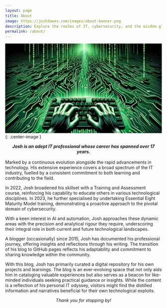 ```yaml
---
layout: page
title: About
image: https://joshdawes.com/images/about-banner.png
description: Explore the realms of IT, cybersecurity, and the wisdom gleaned from years in tech.
permalink: /about/
---
```

![image](/images/about-banner.png){: .center-image }
<div align="center">
<strong><i>Josh is an adept IT professional whose career has spanned over 17 years.</i></strong>  
</div>
<br>
Marked by a continuous evolution alongside the rapid advancements in technology. His extensive experience covers a broad spectrum of the IT industry, fuelled by a consistent commitment to both learning and contributing to the field.

In 2022, Josh broadened his skillset with a Training and Assessment course, reinforcing his capability to educate others in various technological disciplines. In 2023, he further specialised by undertaking Essential Eight Maturity Model training, demonstrating a proactive approach to the pivotal domain of cybersecurity.

With a keen interest in AI and automation, Josh approaches these dynamic areas with the precision and analytical rigour they require, underscoring their integral role in both current and future technological landscapes.

A blogger (occasionally) since 2015, Josh has documented his professional journey, offering insights and reflections through his writing. The transition of his blog to GitHub pages reflects his adaptability and commitment to sharing knowledge within the community.

With this blog, Josh has primarily curated a digital repository for his own projects and learnings. The blog is an ever-evolving space that not only aids him in cataloging valuable experiences but also serves as a beacon for like-minded individuals seeking practical guidance or insights. While the content is a reflection of his personal IT odyssey, visitors might find the distilled information and narratives beneficial for their own technological exploits.
<div align="center">
<i>Thank you for stopping by!</i></div>

